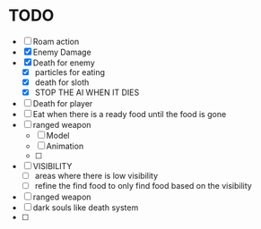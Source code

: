 # TODO

- [ ] Roam action
- [x] Enemy Damage
- [x] Death for enemy
  - [x] particles for eating
  - [x] death for sloth
  - [x] STOP THE AI WHEN IT DIES
- [ ] Death for player
- [ ] Eat when there is a ready food until the food is gone
- [ ] ranged weapon
  - [ ] Model
  - [ ] Animation
  - [ ] 
- [ ] VISIBILITY
  - [ ] areas where there is low visibility
  - [ ] refine the find food to only find food based on the visibility
- [ ] ranged weapon
- [ ] dark souls like death system
- [ ] 